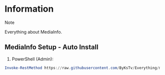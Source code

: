 # Information

> [!NOTE]
> Everything about MediaInfo.

## MediaInfo Setup - Auto Install

1. PowerShell (Admin):

```powershell
Invoke-RestMethod https://raw.githubusercontent.com/ByKsTv/Everything/main/Windows/MediaInfo/Download.ps1 | Invoke-Expression

```
